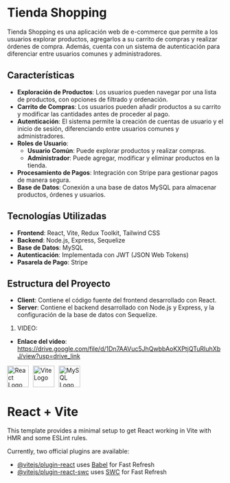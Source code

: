 # Tienda Shopping

Tienda Shopping es una aplicación web de e-commerce que permite a los usuarios explorar productos, agregarlos a su carrito de compras y realizar órdenes de compra. Además, cuenta con un sistema de autenticación para diferenciar entre usuarios comunes y administradores.

## Características

- **Exploración de Productos**: Los usuarios pueden navegar por una lista de productos, con opciones de filtrado y ordenación.
- **Carrito de Compras**: Los usuarios pueden añadir productos a su carrito y modificar las cantidades antes de proceder al pago.
- **Autenticación**: El sistema permite la creación de cuentas de usuario y el inicio de sesión, diferenciando entre usuarios comunes y administradores.
- **Roles de Usuario**:
  - **Usuario Común**: Puede explorar productos y realizar compras.
  - **Administrador**: Puede agregar, modificar y eliminar productos en la tienda.
- **Procesamiento de Pagos**: Integración con Stripe para gestionar pagos de manera segura.
- **Base de Datos**: Conexión a una base de datos MySQL para almacenar productos, órdenes y usuarios.

## Tecnologías Utilizadas

- **Frontend**: React, Vite, Redux Toolkit, Tailwind CSS
- **Backend**: Node.js, Express, Sequelize
- **Base de Datos**: MySQL
- **Autenticación**: Implementada con JWT (JSON Web Tokens)
- **Pasarela de Pago**: Stripe

## Estructura del Proyecto

- **Client**: Contiene el código fuente del frontend desarrollado con React.
- **Server**: Contiene el backend desarrollado con Node.js y Express, y la configuración de la base de datos con Sequelize.

1. VIDEO:

- **Enlace del video**: https://drive.google.com/file/d/1Dn7AAVuc5JhQwbbAoKXPtjQTuRIuhXbJ/view?usp=drive_link

<div style="display: flex; gap: 10px;"> <img src="https://upload.wikimedia.org/wikipedia/commons/a/a7/React-icon.svg" alt="React Logo" width="50" height="50"/> <img src="https://upload.wikimedia.org/wikipedia/commons/f/f1/Vitejs-logo.svg" alt="Vite Logo" width="50" height="50"/> <img src="https://upload.wikimedia.org/wikipedia/en/d/dd/MySQL_logo.svg" alt="MySQL Logo" width="50" height="50"/> </div>

# React + Vite

This template provides a minimal setup to get React working in Vite with HMR and some ESLint rules.

Currently, two official plugins are available:

- [@vitejs/plugin-react](https://github.com/vitejs/vite-plugin-react/blob/main/packages/plugin-react/README.md) uses [Babel](https://babeljs.io/) for Fast Refresh
- [@vitejs/plugin-react-swc](https://github.com/vitejs/vite-plugin-react-swc) uses [SWC](https://swc.rs/) for Fast Refresh